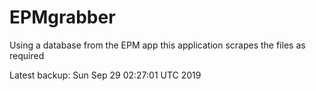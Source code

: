 # EPMgrabber
Using a database from the EPM app this application scrapes the files as required


Latest backup: Sun Sep 29 02:27:01 UTC 2019
